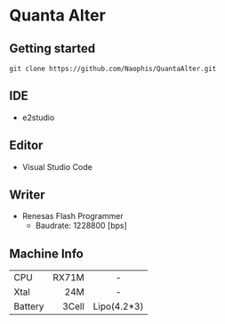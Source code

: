 # Quanta Alter

## Getting started
```
git clone https://github.com/Naophis/QuantaAlter.git
```
## IDE
* e2studio

## Editor
* Visual Studio Code

## Writer
* Renesas Flash Programmer
  * Baudrate: 1228800 [bps]

## Machine Info
| | | |
|:-----------|------------:|:------------:|
|CPU|RX71M| - |
|Xtal|24M| - |
|Battery|3Cell| Lipo(4.2*3) |

